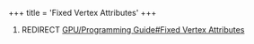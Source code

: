 +++
title = 'Fixed Vertex Attributes'
+++

1.  REDIRECT [GPU/Programming Guide#Fixed Vertex
    Attributes](GPU/Programming_Guide#fixed_vertex_attributes "wikilink")

